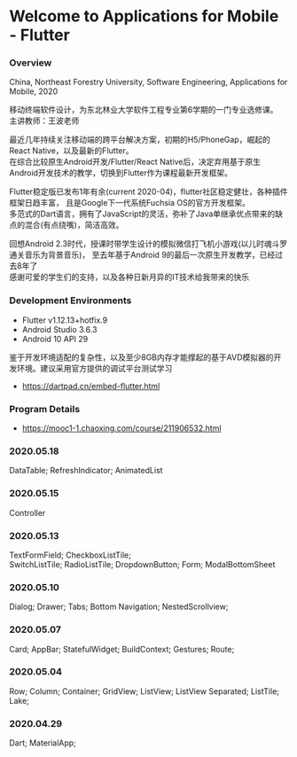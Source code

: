 # Welcome to Applications for Mobile - Flutter
### Overview
China, Northeast Forestry University, Software Engineering, Applications for Mobile, 2020

移动终端软件设计，为东北林业大学软件工程专业第6学期的一门专业选修课。  
主讲教师：王波老师

最近几年持续关注移动端的跨平台解决方案，初期的H5/PhoneGap，崛起的React Native，以及最新的Flutter。  
在综合比较原生Android开发/Flutter/React Native后，决定弃用基于原生Android开发技术的教学，切换到Flutter作为课程最新开发框架。

Flutter稳定版已发布1年有余(current 2020-04)，flutter社区稳定健壮，各种插件框架日趋丰富，
且是Google下一代系统Fuchsia OS的官方开发框架。  
多范式的Dart语言，拥有了JavaScript的灵活，弥补了Java单继承优点带来的缺点的混合(有点绕嘴)，简洁高效。

回想Android 2.3时代，授课时带学生设计的模拟微信打飞机小游戏(以儿时魂斗罗通关音乐为背景音乐)，
至去年基于Android 9的最后一次原生开发教学，已经过去8年了  
感谢可爱的学生们的支持，以及各种日新月异的IT技术给我带来的快乐

### Development Environments
- Flutter v1.12.13+hotfix.9
- Android Studio 3.6.3
- Android 10 API 29

鉴于开发环境适配的复杂性，以及至少8GB内存才能撑起的基于AVD模拟器的开发环境。建议采用官方提供的调试平台测试学习
- https://dartpad.cn/embed-flutter.html

### Program Details
- https://mooc1-1.chaoxing.com/course/211906532.html

### 2020.05.18
DataTable; RefreshIndicator; AnimatedList

### 2020.05.15
Controller

### 2020.05.13
TextFormField; CheckboxListTile;  
SwitchListTile; RadioListTile; DropdownButton; Form; ModalBottomSheet

### 2020.05.10
Dialog; Drawer; Tabs; Bottom Navigation; NestedScrollview;

### 2020.05.07
Card; AppBar; StatefulWidget; BuildContext; Gestures; Route;

### 2020.05.04
Row; Column; Container; GridView; ListView; ListView Separated; ListTile; Lake;

### 2020.04.29
Dart; MaterialApp;
